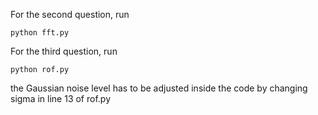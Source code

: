 For the second question, run 
```
python fft.py
```

For the third question, run
```
python rof.py
```
the Gaussian noise level has to be adjusted inside the code by changing sigma in line 13 of rof.py